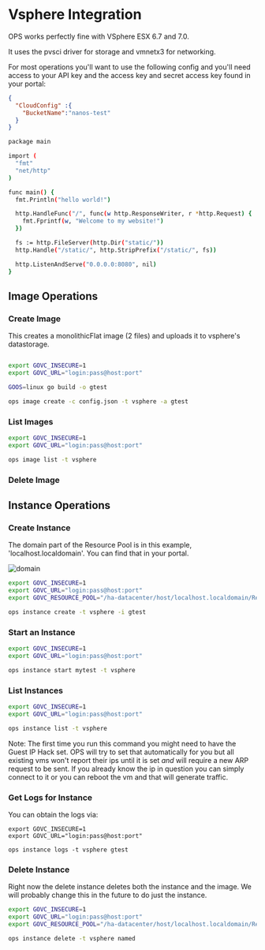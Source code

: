 Vsphere Integration
========================

OPS works perfectly fine with VSphere ESX 6.7 and 7.0.

It uses the pvsci driver for storage and vmnetx3 for networking.

For most operations you'll want to use the following config and you'll
need access to your API key and the access key and secret access key
found in your portal:

```json
{
  "CloudConfig" :{
    "BucketName":"nanos-test"
  }
}
```

```sh
package main

import (
  "fmt"
  "net/http"
)

func main() {
  fmt.Println("hello world!")

  http.HandleFunc("/", func(w http.ResponseWriter, r *http.Request) {
    fmt.Fprintf(w, "Welcome to my website!")
  })

  fs := http.FileServer(http.Dir("static/"))
  http.Handle("/static/", http.StripPrefix("/static/", fs))

  http.ListenAndServe("0.0.0.0:8080", nil)
}
```

## Image Operations
### Create Image

This creates a monolithicFlat image (2 files) and uploads it to
vsphere's datastorage.

```sh

export GOVC_INSECURE=1
export GOVC_URL="login:pass@host:port"

GOOS=linux go build -o gtest

ops image create -c config.json -t vsphere -a gtest

```

### List Images

```sh
export GOVC_INSECURE=1
export GOVC_URL="login:pass@host:port"

ops image list -t vsphere
```

### Delete Image

## Instance Operations
### Create Instance

The domain part of the Resource Pool is in this example, 'localhost.localdomain'. You can find that in your portal.

![domain](domain.png)

```sh
export GOVC_INSECURE=1
export GOVC_URL="login:pass@host:port"
export GOVC_RESOURCE_POOL="/ha-datacenter/host/localhost.localdomain/Resources"

ops instance create -t vsphere -i gtest
```

### Start an Instance

```sh
export GOVC_INSECURE=1
export GOVC_URL="login:pass@host:port"

ops instance start mytest -t vsphere
```

### List Instances

```sh
export GOVC_INSECURE=1
export GOVC_URL="login:pass@host:port"

ops instance list -t vsphere
```

Note: The first time you run this command you might need to have the
Guest IP Hack set. OPS will try to set that automatically for you but
all existing vms won't report their ips until it is set *and* will
require a new ARP request to be sent. If you already know the ip in
question you can simply connect to it or you can reboot the vm and that
will generate traffic.

### Get Logs for Instance

You can obtain the logs via:

```
export GOVC_INSECURE=1
export GOVC_URL="login:pass@host:port"

ops instance logs -t vsphere gtest
```

### Delete Instance

Right now the delete instance deletes both the instance and the image.
We will probably change this in the future to do just the instance.

```sh
export GOVC_INSECURE=1
export GOVC_URL="login:pass@host:port"
export GOVC_RESOURCE_POOL="/ha-datacenter/host/localhost.localdomain/Resources"

ops instance delete -t vsphere named
```
